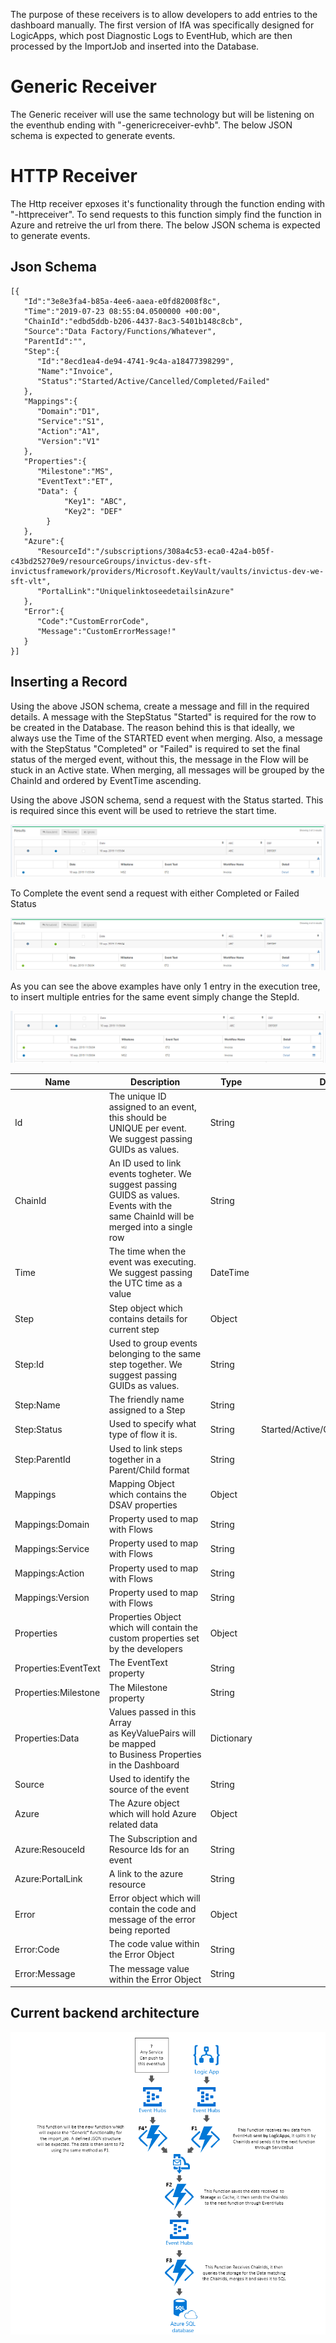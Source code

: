 The purpose of these receivers is to allow developers to add entries to the dashboard manually. The first version of IfA was specifically designed for LogicApps, which post Diagnostic Logs to EventHub, which are then processed by the ImportJob and inserted into the Database.

# Generic Receiver
 
The Generic receiver will use the same technology but will be listening on the eventhub ending with "-genericreceiver-evhb". The below JSON schema is expected to generate events.

# HTTP Receiver

The Http receiver epxoses it's functionality through the function ending with "-httpreceiver". To send requests to this function simply find the function in Azure and retreive the url from there. The below JSON schema is expected to generate events.

## Json Schema

```
[{  
   "Id":"3e8e3fa4-b85a-4ee6-aaea-e0fd82008f8c",
   "Time":"2019-07-23 08:55:04.0500000 +00:00",
   "ChainId":"edbd5ddb-b206-4437-8ac3-5401b148c8cb",
   "Source":"Data Factory/Functions/Whatever",
   "ParentId":"",
   "Step":{  
      "Id":"8ecd1ea4-de94-4741-9c4a-a18477398299",
      "Name":"Invoice",
      "Status":"Started/Active/Cancelled/Completed/Failed"
   },
   "Mappings":{  
      "Domain":"D1",
      "Service":"S1",
      "Action":"A1",
      "Version":"V1"
   },
   "Properties":{  
      "Milestone":"MS",
      "EventText":"ET",
      "Data": {
            "Key1": "ABC",
            "Key2": "DEF"            
        }
   },
   "Azure":{  
      "ResourceId":"/subscriptions/308a4c53-eca0-42a4-b05f-c43bd25270e9/resourceGroups/invictus-dev-sft-invictusframework/providers/Microsoft.KeyVault/vaults/invictus-dev-we-sft-vlt",
      "PortalLink":"UniquelinktoseedetailsinAzure"
   },
   "Error":{  
      "Code":"CustomErrorCode",
      "Message":"CustomErrorMessage!"
   }
}]
```
## Inserting a Record 

Using the above JSON schema, create a message and fill in the required details. A message with the StepStatus "Started" is required for the row to be created in the Database. The reason behind this is that ideally, we always use the Time of the STARTED event when merging. Also, a message with the StepStatus "Completed" or "Failed" is required to set the final status of the merged event, without this, the message in the Flow will be stuck in an Active state. When merging, all messages will be grouped by the ChainId and ordered by EventTime ascending. 

Using the above JSON schema, send a request with the Status started. This is required since this event will be used to retrieve the start time.

![example1](../images/genericreceiver1.png)

To Complete the event send a request with either Completed or Failed Status

![example2](../images/genericreceiver2.png)

As you can see the above examples have only 1 entry in the execution tree, to insert multiple entries for the same event simply change the StepId.

![example3](../images/genericreceiver3.png)

Name | Description | Type | Default Values | IsRequired
-- | -- | -- | -- | --
Id | The unique ID assigned to an event, this should be UNIQUE per event. We suggest passing GUIDs as values. | String |   | True
ChainId | An ID used to link events togheter. We suggest passing GUIDS as values. Events with the same ChainId will be merged into a single row | String |   | True
Time | The time when the event was executing. We suggest passing the UTC time as a value | DateTime |   | True
Step | Step object which contains details for current step | Object |   | True
Step:Id | Used to group events belonging to the same step together. We suggest passing GUIDs as values. | String |   | True
Step:Name | The friendly name assigned to a Step | String |   | True
Step:Status | Used to specify what type of flow it is. | String | Started/Active/Completed/Failed/Cancelled | True
Step:ParentId | Used to link steps together in a Parent/Child format | String |   | False
Mappings | Mapping Object which contains the DSAV properties | Object |   | False
Mappings:Domain | Property used to map with Flows | String |   | False
Mappings:Service | Property used to map with Flows | String |   | False
Mappings:Action | Property used to map with Flows | String |   | False
Mappings:Version | Property used to map with Flows | String |   | False
Properties | Properties Object which will contain the custom properties set by the developers | Object |   | False
Properties:EventText | The EventText property | String |   | False
Properties:Milestone | The Milestone property | String |   | False
Properties:Data | Values passed in this Array as KeyValuePairs will be mapped to Business Properties in the Dashboard | Dictionary |   | False
Source | Used to identify the source of the event | String |   | True
Azure | The Azure object which will hold Azure related data | Object |   | False
Azure:ResouceId | The Subscription and Resource Ids for an event | String |   | False
Azure:PortalLink | A link to the azure resource | String |   | False
Error | Error object which will contain the code and message of the error being reported | Object |   | False
Error:Code | The code value within the Error Object | String |   | False
Error:Message | The message value within the Error Object | String |   | False

## Current backend architecture
![ifa-architecture-diagram](../images/receiversarchitecture.png)


